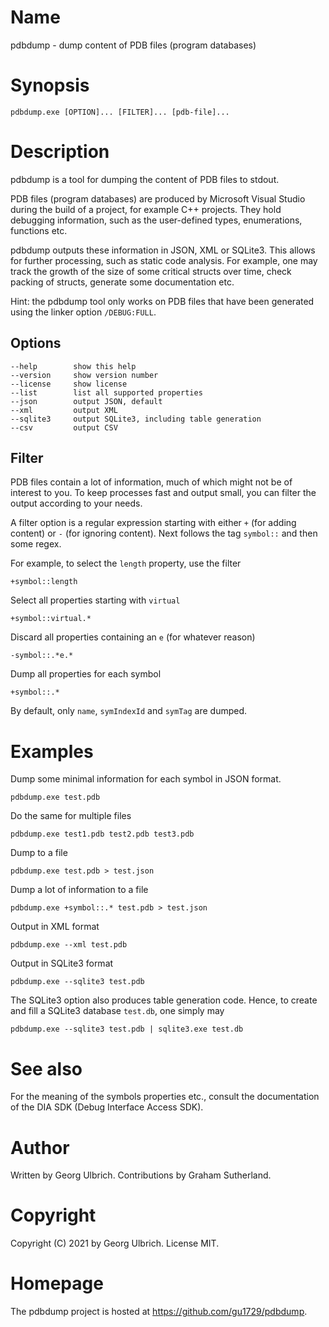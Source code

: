 # Name
pdbdump - dump content of PDB files (program databases)

# Synopsis
`pdbdump.exe [OPTION]... [FILTER]... [pdb-file]...`

# Description
pdbdump is a tool for dumping the content of PDB files to stdout.

PDB files (program databases) are produced by Microsoft Visual Studio
during the build of a project, for example C++ projects. They hold
debugging information, such as the user-defined types, enumerations,
functions etc.

pdbdump outputs these information in JSON, XML or SQLite3. This allows
for further processing, such as static code analysis. For example, one
may track the growth of the size of some critical structs over time,
check packing of structs, generate some documentation etc.

Hint: the pdbdump tool only works on PDB files that have been
generated using the linker option `/DEBUG:FULL`.

## Options
```
--help        show this help
--version     show version number
--license     show license
--list        list all supported properties
--json        output JSON, default
--xml         output XML
--sqlite3     output SQLite3, including table generation
--csv         output CSV
```
## Filter
PDB files contain a lot of information, much of which might not be
of interest to you. To keep processes fast and output small, you
can filter the output according to your needs.

A filter option is a regular expression starting with either `+`
(for adding content) or `-` (for ignoring content).
Next follows the tag `symbol::` and then some regex.

For example, to select the `length` property, use the filter

`+symbol::length`

Select all properties starting with `virtual`

`+symbol::virtual.*`

Discard all properties containing an `e` (for whatever reason)

`-symbol::.*e.*`

Dump all properties for each symbol

`+symbol::.*`

By default, only `name`, `symIndexId` and `symTag` are dumped.

# Examples
Dump some minimal information for each symbol in JSON format.

`pdbdump.exe test.pdb`

Do the same for multiple files

`pdbdump.exe test1.pdb test2.pdb test3.pdb`

Dump to a file

`pdbdump.exe test.pdb > test.json`

Dump a lot of information to a file

`pdbdump.exe +symbol::.* test.pdb > test.json`

Output in XML format

`pdbdump.exe --xml test.pdb`

Output in SQLite3 format

`pdbdump.exe --sqlite3 test.pdb`

The SQLite3 option also produces table generation code.
Hence, to create and fill a SQLite3 database `test.db`,
one simply may

`pdbdump.exe --sqlite3 test.pdb | sqlite3.exe test.db`

# See also
For the meaning of the symbols properties etc., consult the
documentation of the DIA SDK (Debug Interface Access SDK).

# Author
Written by Georg Ulbrich. Contributions by Graham Sutherland.

# Copyright
Copyright (C) 2021 by Georg Ulbrich. License MIT.

# Homepage
The pdbdump project is hosted at https://github.com/gu1729/pdbdump.
